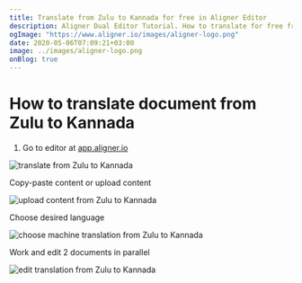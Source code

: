 ```yaml
---
title: Translate from Zulu to Kannada for free in Aligner Editor
description: Aligner Dual Editor Tutorial. How to translate for free from Zulu to Kannada. Aligner is multilingual document management platform. 
ogImage: "https://www.aligner.io/images/aligner-logo.png"
date: 2020-05-06T07:09:21+03:00
image: ../images/aligner-logo.png
onBlog: true
---
```


# How to translate document from Zulu to Kannada

1. Go to editor at [app.aligner.io](https://app.aligner.io "Aligner App web page")

![translate from Zulu to Kannada](../aligner-blank-editor.png "translate from Zulu to Kannada")

Copy-paste content or upload content

![upload content from Zulu to Kannada](../aligner-uploaded-document.png "upload content from Zulu to Kannada")

Choose desired language

![choose machine translation from Zulu to Kannada](../aligner-language-dropdown.png "choose machine translation from Zulu to Kannada")

Work and edit 2 documents in parallel

![edit translation from Zulu to Kannada](../aligner-double-sitded-editor.png "edit translation from Zulu to Kannada")

